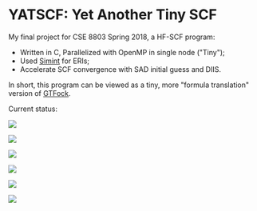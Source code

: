 # YATSCF: Yet Another Tiny SCF

My final project for CSE 8803 Spring 2018, a HF-SCF program:

* Written in C, Parallelized with OpenMP in single node ("Tiny");
* Used [Simint](https://github.com/simint-chem/simint-generator) for ERIs;
* Accelerate SCF convergence with SAD initial guess and DIIS.

In short, this program can be viewed as a tiny, more "formula translation" version of [GTFock](https://github.com/gtfock-chem/gtfock).

Current status:

![](https://img.shields.io/badge/Same%20conv.%20energy%20as%20GTFock-yes-brightgreen.svg)

![](https://img.shields.io/badge/SAD%20initial%20guess-ready-brightgreen.svg)

![](https://img.shields.io/badge/DIIS%20acceleration-problematic-yellow.svg)

![](https://img.shields.io/badge/OpenMP%20parallelization-ready-brightgreen.svg)

![](https://img.shields.io/badge/ERI%20batching-ready-brightgreen.svg)

![](https://img.shields.io/badge/Fock%20accum.%20opt.-not%20ready-red.svg)
